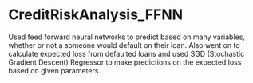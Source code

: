 # CreditRiskAnalysis_FFNN
Used feed forward neural networks to predict based on many variables, whether or not a someone would default on their loan. Also went on to calculate expected loss from defaulted loans and used SGD (Stochastic Gradient Descent) Regressor to make predictions on the expected loss based on given parameters.
